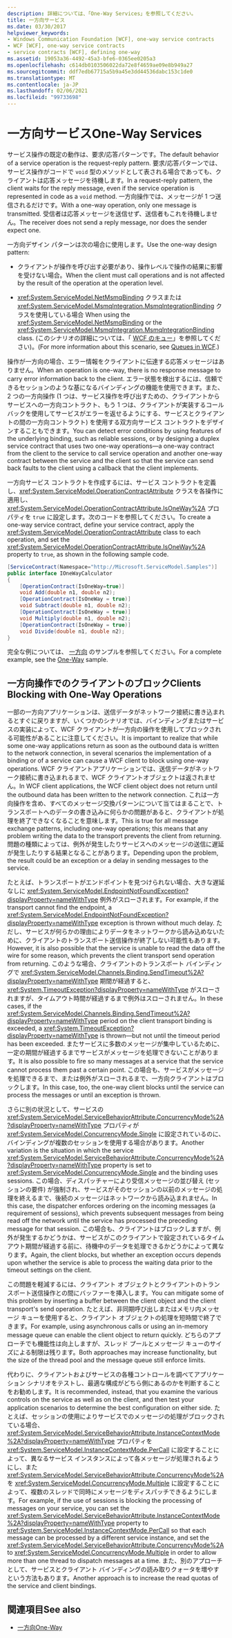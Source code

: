```yaml
---
description: 詳細については、「One-Way Services」を参照してください。
title: 一方向サービス
ms.date: 03/30/2017
helpviewer_keywords:
- Windows Communication Foundation [WCF], one-way service contracts
- WCF [WCF], one-way service contracts
- service contracts [WCF], defining one-way
ms.assetid: 19053a36-4492-45a3-bfe6-0365ee0205a3
ms.openlocfilehash: c614db0103506022da72e8f4659ae09e8b949a27
ms.sourcegitcommit: ddf7edb67715a5b9a45e3dd44536dabc153c1de0
ms.translationtype: MT
ms.contentlocale: ja-JP
ms.lasthandoff: 02/06/2021
ms.locfileid: "99733698"
---
```

# <a name="one-way-services"></a><span data-ttu-id="f9d98-103">一方向サービス</span><span class="sxs-lookup"><span data-stu-id="f9d98-103">One-Way Services</span></span>

<span data-ttu-id="f9d98-104">サービス操作の既定の動作は、要求/応答パターンです。</span><span class="sxs-lookup"><span data-stu-id="f9d98-104">The default behavior of a service operation is the request-reply pattern.</span></span> <span data-ttu-id="f9d98-105">要求/応答パターンでは、サービス操作がコードで `void` 型のメソッドとして表される場合であっても、クライアントは応答メッセージを待機します。</span><span class="sxs-lookup"><span data-stu-id="f9d98-105">In a request-reply pattern, the client waits for the reply message, even if the service operation is represented in code as a `void` method.</span></span> <span data-ttu-id="f9d98-106">一方向操作では、メッセージが 1 つ送信されるだけです。</span><span class="sxs-lookup"><span data-stu-id="f9d98-106">With a one-way operation, only one message is transmitted.</span></span> <span data-ttu-id="f9d98-107">受信者は応答メッセージを送信せず、送信者もこれを待機しません。</span><span class="sxs-lookup"><span data-stu-id="f9d98-107">The receiver does not send a reply message, nor does the sender expect one.</span></span>  
  
 <span data-ttu-id="f9d98-108">一方向デザイン パターンは次の場合に使用します。</span><span class="sxs-lookup"><span data-stu-id="f9d98-108">Use the one-way design pattern:</span></span>  
  
- <span data-ttu-id="f9d98-109">クライアントが操作を呼び出す必要があり、操作レベルで操作の結果に影響を受けない場合。</span><span class="sxs-lookup"><span data-stu-id="f9d98-109">When the client must call operations and is not affected by the result of the operation at the operation level.</span></span>  
  
- <span data-ttu-id="f9d98-110"><xref:System.ServiceModel.NetMsmqBinding> クラスまたは <xref:System.ServiceModel.MsmqIntegration.MsmqIntegrationBinding> クラスを使用している場合 </span><span class="sxs-lookup"><span data-stu-id="f9d98-110">When using the <xref:System.ServiceModel.NetMsmqBinding> or the <xref:System.ServiceModel.MsmqIntegration.MsmqIntegrationBinding> class.</span></span> <span data-ttu-id="f9d98-111">(このシナリオの詳細については、「 [WCF のキュー](queues-in-wcf.md)」を参照してください)。</span><span class="sxs-lookup"><span data-stu-id="f9d98-111">(For more information about this scenario, see [Queues in WCF](queues-in-wcf.md).)</span></span>  
  
 <span data-ttu-id="f9d98-112">操作が一方向の場合、エラー情報をクライアントに伝達する応答メッセージはありません。</span><span class="sxs-lookup"><span data-stu-id="f9d98-112">When an operation is one-way, there is no response message to carry error information back to the client.</span></span> <span data-ttu-id="f9d98-113">エラー状態を検出するには、信頼できるセッションのような基になるバインディングの機能を使用できます。また、2 つの一方向操作 (1 つは、サービス操作を呼び出すための、クライアントからサービスへの一方向コントラクト、もう 1 つは、クライアントが実装するコールバックを使用してサービスがエラーを返せるようにする、サービスとクライアントの間の一方向コントラクト) を使用する双方向サービス コントラクトをデザインすることもできます。</span><span class="sxs-lookup"><span data-stu-id="f9d98-113">You can detect error conditions by using features of the underlying binding, such as reliable sessions, or by designing a duplex service contract that uses two one-way operations—a one-way contract from the client to the service to call service operation and another one-way contract between the service and the client so that the service can send back faults to the client using a callback that the client implements.</span></span>  
  
 <span data-ttu-id="f9d98-114">一方向サービス コントラクトを作成するには、サービス コントラクトを定義し、<xref:System.ServiceModel.OperationContractAttribute> クラスを各操作に適用し、<xref:System.ServiceModel.OperationContractAttribute.IsOneWay%2A> プロパティを `true` に設定します。次のコードを参照してください。</span><span class="sxs-lookup"><span data-stu-id="f9d98-114">To create a one-way service contract, define your service contract, apply the <xref:System.ServiceModel.OperationContractAttribute> class to each operation, and set the <xref:System.ServiceModel.OperationContractAttribute.IsOneWay%2A> property to `true`, as shown in the following sample code.</span></span>  
  
```csharp
[ServiceContract(Namespace="http://Microsoft.ServiceModel.Samples")]  
public interface IOneWayCalculator  
{  
    [OperationContract(IsOneWay=true)]  
    void Add(double n1, double n2);  
    [OperationContract(IsOneWay = true)]  
    void Subtract(double n1, double n2);  
    [OperationContract(IsOneWay = true)]  
    void Multiply(double n1, double n2);  
    [OperationContract(IsOneWay = true)]  
    void Divide(double n1, double n2);  
}  
```  
  
 <span data-ttu-id="f9d98-115">完全な例については、 [一方向](../samples/one-way.md) のサンプルを参照してください。</span><span class="sxs-lookup"><span data-stu-id="f9d98-115">For a complete example, see the [One-Way](../samples/one-way.md) sample.</span></span>  
  
## <a name="clients-blocking-with-one-way-operations"></a><span data-ttu-id="f9d98-116">一方向操作でのクライアントのブロック</span><span class="sxs-lookup"><span data-stu-id="f9d98-116">Clients Blocking with One-Way Operations</span></span>  

 <span data-ttu-id="f9d98-117">一部の一方向アプリケーションは、送信データがネットワーク接続に書き込まれるとすぐに戻りますが、いくつかのシナリオでは、バインディングまたはサービスの実装によって、WCF クライアントが一方向の操作を使用してブロックされる可能性があることに注意してください。</span><span class="sxs-lookup"><span data-stu-id="f9d98-117">It is important to realize that while some one-way applications return as soon as the outbound data is written to the network connection, in several scenarios the implementation of a binding or of a service can cause a WCF client to block using one-way operations.</span></span> <span data-ttu-id="f9d98-118">WCF クライアントアプリケーションでは、送信データがネットワーク接続に書き込まれるまで、WCF クライアントオブジェクトは返されません。</span><span class="sxs-lookup"><span data-stu-id="f9d98-118">In WCF client applications, the WCF client object does not return until the outbound data has been written to the network connection.</span></span> <span data-ttu-id="f9d98-119">これは一方向操作を含め、すべてのメッセージ交換パターンについて当てはまることで、トランスポートへのデータの書き込みに何らかの問題があると、クライアントが処理を終了できなくなることを意味します。</span><span class="sxs-lookup"><span data-stu-id="f9d98-119">This is true for all message exchange patterns, including one-way operations; this means that any problem writing the data to the transport prevents the client from returning.</span></span> <span data-ttu-id="f9d98-120">問題の種類によっては、例外が発生したりサービスへのメッセージの送信に遅延が発生したりする結果となることがあります。</span><span class="sxs-lookup"><span data-stu-id="f9d98-120">Depending upon the problem, the result could be an exception or a delay in sending messages to the service.</span></span>  
  
 <span data-ttu-id="f9d98-121">たとえば、トランスポートがエンドポイントを見つけられない場合、大きな遅延なしに <xref:System.ServiceModel.EndpointNotFoundException?displayProperty=nameWithType> 例外がスローされます。</span><span class="sxs-lookup"><span data-stu-id="f9d98-121">For example, if the transport cannot find the endpoint, a <xref:System.ServiceModel.EndpointNotFoundException?displayProperty=nameWithType> exception is thrown without much delay.</span></span> <span data-ttu-id="f9d98-122">ただし、サービスが何らかの理由によりデータをネットワークから読み込めないために、クライアントのトランスポート送信操作が終了しない可能性もあります。</span><span class="sxs-lookup"><span data-stu-id="f9d98-122">However, it is also possible that the service is unable to read the data off the wire for some reason, which prevents the client transport send operation from returning.</span></span> <span data-ttu-id="f9d98-123">このような場合、クライアントのトランスポート バインディングで <xref:System.ServiceModel.Channels.Binding.SendTimeout%2A?displayProperty=nameWithType> 期間が経過すると、<xref:System.TimeoutException?displayProperty=nameWithType> がスローされますが、タイムアウト時間が経過するまで例外はスローされません。</span><span class="sxs-lookup"><span data-stu-id="f9d98-123">In these cases, if the <xref:System.ServiceModel.Channels.Binding.SendTimeout%2A?displayProperty=nameWithType> period on the client transport binding is exceeded, a <xref:System.TimeoutException?displayProperty=nameWithType> is thrown—but not until the timeout period has been exceeded.</span></span> <span data-ttu-id="f9d98-124">またサービスに多数のメッセージが集中しているために、一定の期間が経過するまでサービスがメッセージを処理できないことがあります。</span><span class="sxs-lookup"><span data-stu-id="f9d98-124">It is also possible to fire so many messages at a service that the service cannot process them past a certain point.</span></span> <span data-ttu-id="f9d98-125">この場合も、サービスがメッセージを処理できるまで、または例外がスローされるまで、一方向クライアントはブロックします。</span><span class="sxs-lookup"><span data-stu-id="f9d98-125">In this case, too, the one-way client blocks until the service can process the messages or until an exception is thrown.</span></span>  
  
 <span data-ttu-id="f9d98-126">さらに別の状況として、サービスの <xref:System.ServiceModel.ServiceBehaviorAttribute.ConcurrencyMode%2A?displayProperty=nameWithType> プロパティが <xref:System.ServiceModel.ConcurrencyMode.Single> に設定されているのに、バインディングが複数のセッションを使用する場合があります。</span><span class="sxs-lookup"><span data-stu-id="f9d98-126">Another variation is the situation in which the service <xref:System.ServiceModel.ServiceBehaviorAttribute.ConcurrencyMode%2A?displayProperty=nameWithType> property is set to <xref:System.ServiceModel.ConcurrencyMode.Single> and the binding uses sessions.</span></span> <span data-ttu-id="f9d98-127">この場合、ディスパッチャーにより受信メッセージの並び替え (セッションの要件) が強制され、サービスがそのセッションの以前のメッセージの処理を終えるまで、後続のメッセージはネットワークから読み込まれません。</span><span class="sxs-lookup"><span data-stu-id="f9d98-127">In this case, the dispatcher enforces ordering on the incoming messages (a requirement of sessions), which prevents subsequent messages from being read off the network until the service has processed the preceding message for that session.</span></span> <span data-ttu-id="f9d98-128">この場合も、クライアントはブロックしますが、例外が発生するかどうかは、サービスがこのクライアントで設定されているタイムアウト期間が経過する前に、待機中のデータを処理できるかどうかによって異なります。</span><span class="sxs-lookup"><span data-stu-id="f9d98-128">Again, the client blocks, but whether an exception occurs depends upon whether the service is able to process the waiting data prior to the timeout settings on the client.</span></span>  
  
 <span data-ttu-id="f9d98-129">この問題を軽減するには、クライアント オブジェクトとクライアントのトランスポート送信操作との間にバッファーを挿入します。</span><span class="sxs-lookup"><span data-stu-id="f9d98-129">You can mitigate some of this problem by inserting a buffer between the client object and the client transport's send operation.</span></span> <span data-ttu-id="f9d98-130">たとえば、非同期呼び出しまたはメモリ内メッセージ キューを使用すると、クライアント オブジェクトの処理を短時間で終了できます。</span><span class="sxs-lookup"><span data-stu-id="f9d98-130">For example, using asynchronous calls or using an in-memory message queue can enable the client object to return quickly.</span></span> <span data-ttu-id="f9d98-131">どちらのアプローチでも機能性は向上しますが、スレッド プールとメッセージ キューのサイズによる制限は残ります。</span><span class="sxs-lookup"><span data-stu-id="f9d98-131">Both approaches may increase functionality, but the size of the thread pool and the message queue still enforce limits.</span></span>  
  
 <span data-ttu-id="f9d98-132">代わりに、クライアントおよびサービスの各種コントロールを調べてアプリケーション シナリオをテストし、最適な構成がどちら側にあるのかを判断することをお勧めします。</span><span class="sxs-lookup"><span data-stu-id="f9d98-132">It is recommended, instead, that you examine the various controls on the service as well as on the client, and then test your application scenarios to determine the best configuration on either side.</span></span> <span data-ttu-id="f9d98-133">たとえば、セッションの使用によりサービスでのメッセージの処理がブロックされている場合、<xref:System.ServiceModel.ServiceBehaviorAttribute.InstanceContextMode%2A?displayProperty=nameWithType> プロパティを <xref:System.ServiceModel.InstanceContextMode.PerCall> に設定することによって、異なるサービス インスタンスによって各メッセージが処理されるようにし、また <xref:System.ServiceModel.ServiceBehaviorAttribute.ConcurrencyMode%2A> を <xref:System.ServiceModel.ConcurrencyMode.Multiple> に設定することによって、複数のスレッドで同時にメッセージをディスパッチできるようにします。</span><span class="sxs-lookup"><span data-stu-id="f9d98-133">For example, if the use of sessions is blocking the processing of messages on your service, you can set the <xref:System.ServiceModel.ServiceBehaviorAttribute.InstanceContextMode%2A?displayProperty=nameWithType> property to <xref:System.ServiceModel.InstanceContextMode.PerCall> so that each message can be processed by a different service instance, and set the <xref:System.ServiceModel.ServiceBehaviorAttribute.ConcurrencyMode%2A> to <xref:System.ServiceModel.ConcurrencyMode.Multiple> in order to allow more than one thread to dispatch messages at a time.</span></span> <span data-ttu-id="f9d98-134">また、別のアプローチとして、サービスとクライアント バインディングの読み取りクォータを増やすという方法もあります。</span><span class="sxs-lookup"><span data-stu-id="f9d98-134">Another approach is to increase the read quotas of the service and client bindings.</span></span>  
  
## <a name="see-also"></a><span data-ttu-id="f9d98-135">関連項目</span><span class="sxs-lookup"><span data-stu-id="f9d98-135">See also</span></span>

- [<span data-ttu-id="f9d98-136">一方向</span><span class="sxs-lookup"><span data-stu-id="f9d98-136">One-Way</span></span>](../samples/one-way.md)
